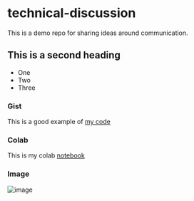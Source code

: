 # technical-discussion
This is a demo repo for sharing ideas around communication. 
## This is a second heading

* One
* Two
* Three

### Gist 

This is a good example of [my code](https://gist.github.com/kemsolmaz/8b24af43492a79dae8544e59889ebd42)

### Colab

This is my colab [notebook](https://colab.research.google.com/github/kemsolmaz/technical-discussion/blob/master/Technical_docs.ipynb)

### Image

![image](https://user-images.githubusercontent.com/61534799/140647045-9f77dfc3-7939-4884-8cae-d4cb59afd347.png)




